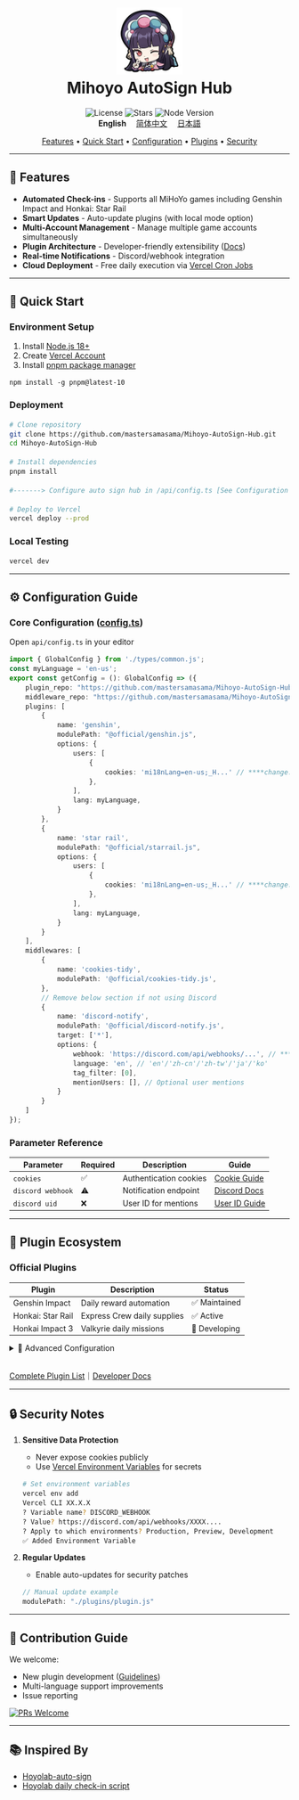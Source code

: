 <h1 align="center">
    <img width="120" height="120" src="doc/picture/yun-jin-512x512.png" alt="Yun Jin Icon"><br>
    Mihoyo AutoSign Hub
</h1>


<p align="center">
    <img src="https://img.shields.io/github/license/mastersamasama/Mihoyo-AutoSign-Hub?style=flat-square&color=20b2aa" alt="License">
    <img src="https://img.shields.io/github/stars/mastersamasama/Mihoyo-AutoSign-Hub?style=flat-square&color=ff69b4" alt="Stars">
    <img src="https://img.shields.io/badge/Node.js-18+-339933?style=flat-square&logo=node.js" alt="Node Version">
    <br>
    <b>English</b>　
    <a href="/readme_zh-cn.md">简体中文</a>　
    <a href="/readme_ja-jp.md">日本語</a>
</p>

<p align="center">
  <a href="#-features">Features</a> •
  <a href="#-quick-start">Quick Start</a> •
  <a href="#-configuration-guide">Configuration</a> •
  <a href="#-plugin-ecosystem">Plugins</a> •
  <a href="#-security-notes">Security</a>
</p>

---

## 🌟 Features

- **Automated Check-ins** - Supports all MiHoYo games including Genshin Impact and Honkai: Star Rail
- **Smart Updates** - Auto-update plugins (with local mode option)
- **Multi-Account Management** - Manage multiple game accounts simultaneously
- **Plugin Architecture** - Developer-friendly extensibility ([Docs](doc/pm_development_en-us.md))
- **Real-time Notifications** - Discord/webhook integration
- **Cloud Deployment** - Free daily execution via [Vercel Cron Jobs](https://vercel.com/docs/cron-jobs/quickstart)

---

## 🚀 Quick Start

### Environment Setup

1. Install [Node.js 18+](https://nodejs.org/)
2. Create [Vercel Account](https://vercel.com/signup)
3. Install [pnpm package manager](https://pnpm.io/installation)

```shell
npm install -g pnpm@latest-10
```



### Deployment

```bash
# Clone repository
git clone https://github.com/mastersamasama/Mihoyo-AutoSign-Hub.git
cd Mihoyo-AutoSign-Hub

# Install dependencies
pnpm install

#-------> Configure auto sign hub in /api/config.ts [See Configuration Guide]

# Deploy to Vercel
vercel deploy --prod
```

### Local Testing

```bash
vercel dev
```

---

<a id="-configuration-guide"></a>
## ⚙️ Configuration Guide

### Core Configuration ([config.ts](api/config.ts))

Open `api/config.ts` in your editor

```typescript
import { GlobalConfig } from './types/common.js';
const myLanguage = 'en-us';
export const getConfig = (): GlobalConfig => ({
    plugin_repo: "https://github.com/mastersamasama/Mihoyo-AutoSign-Hub/raw/main/api/plugins",
    middleware_repo: "https://github.com/mastersamasama/Mihoyo-AutoSign-Hub/raw/main/api/middlewares",
    plugins: [
        {
            name: 'genshin',
            modulePath: "@official/genshin.js",
            options: {
                users: [
                    {
                        cookies: 'mi18nLang=en-us;_H...' // ****change: your auth cookies
                    },
                ],
                lang: myLanguage,
            }
        },
        {
            name: 'star rail',
            modulePath: "@official/starrail.js",
            options: {
                users: [
                    {
                        cookies: 'mi18nLang=en-us;_H...' // ****change: your auth cookies
                    },
                ],
                lang: myLanguage,
            }
        }
    ],
    middlewares: [
        {
            name: 'cookies-tidy',
            modulePath: '@official/cookies-tidy.js',
        },
        // Remove below section if not using Discord
        {
            name: 'discord-notify',
            modulePath: '@official/discord-notify.js',
            target: ['*'],
            options: {
                webhook: 'https://discord.com/api/webhooks/...', // ****change: your webhook
                language: 'en', // 'en'/'zh-cn'/'zh-tw'/'ja'/'ko'
                tag_filter: [0],
                mentionUsers: [], // Optional user mentions
            }
        }
    ]
});
```

### Parameter Reference

| Parameter         | Required | Description            | Guide                                                        |
| ----------------- | -------- | ---------------------- | ------------------------------------------------------------ |
| `cookies`         | ✅        | Authentication cookies | [Cookie Guide](doc/how_to_get_cookies_en-us.md)              |
| `discord webhook` | ⚠️        | Notification endpoint  | [Discord Docs](https://support.discord.com/hc/en-us/articles/228383668-Intro-to-Webhooks) |
| `discord uid`     | ❌        | User ID for mentions   | [User ID Guide](https://support.discord.com/hc/en-us/articles/4407571667351) |

---

## 🔌 Plugin Ecosystem

### Official Plugins

| Plugin            | Description                 | Status       |
| ----------------- | --------------------------- | ------------ |
| Genshin Impact    | Daily reward automation     | ✅ Maintained |
| Honkai: Star Rail | Express Crew daily supplies | ✅ Active     |
| Honkai Impact 3   | Valkyrie daily missions     | 🚧 Developing |

<details> <summary>📘 Advanced Configuration</summary>

### Global Parameters

| Parameter         | Description                                     | Default     | Example                                                      |
| ----------------- | ----------------------------------------------- | ----------- | ------------------------------------------------------------ |
| `plugin_repo`     | Plugin repository template URL                  | -           | `https://github.com/.../plugins`                             |
| `middleware_repo` | Middleware repository template URL              | -           | `https://github.com/.../middlewares`                         |
| `pathResolvers`   | Advanced path resolution rules                  | `@official` | `{ '@custom/': (path) => 'https://custom.domain/' + path.slice(9) }` |
| `plugins`         | [Plugin configurations](#plugin-config)         | Required    | -                                                            |
| `middlewares`     | [Middleware configurations](#middleware-config) | Optional    | -                                                            |

### Plugin Configuration

| Parameter    | Type   | Description              | Example                        |
| ------------ | ------ | ------------------------ | ------------------------------ |
| `name`       | string | Unique identifier        | `'genshin'`                    |
| `modulePath` | string | Location specifier       | `'@official/genshin.js'`       |
| `options`    | object | Plugin-specific settings | `{ users: [], lang: 'en-us' }` |

⚠️ Security Note: Verify third-party plugin sources

### Middleware Configuration

| Parameter    | Type     | Description                       | Example                         |
| ------------ | -------- | --------------------------------- | ------------------------------- |
| `name`       | string   | Unique identifier                 | `'discord-notify'`              |
| `modulePath` | string   | Location specifier                | `'@official/discord-notify.js'` |
| `target`     | string[] | Target plugins (`['*']` = global) | `['genshin']`                   |
| `options`    | object   | Middleware-specific settings      | `{ webhook: '...' }`            |

</details><br>

[Complete Plugin List](doc/plugin_list.md)｜[Developer Docs](doc/pm_development_en-us.md)

---

## 🔒 Security Notes

1. **Sensitive Data Protection**
   - Never expose cookies publicly
   - Use [Vercel Environment Variables](https://vercel.com/docs/cli/env) for secrets

   ```bash
   # Set environment variables
   vercel env add
   Vercel CLI XX.X.X
   ? Variable name? DISCORD_WEBHOOK
   ? Value? https://discord.com/api/webhooks/XXXX....
   ? Apply to which environments? Production, Preview, Development
   ✅ Added Environment Variable
   ```

2. **Regular Updates**
   - Enable auto-updates for security patches

   ```typescript
   // Manual update example
   modulePath: "./plugins/plugin.js"
   ```

---

## 🙌 Contribution Guide

We welcome:

- New plugin development ([Guidelines](doc/pm_development_en-us.md))
- Multi-language support improvements
- Issue reporting

[![PRs Welcome](https://img.shields.io/badge/PRs-welcome-brightgreen.svg?style=flat-square)](CONTRIBUTING.md)

---

## 📚 Inspired By

- [Hoyolab-auto-sign](https://github.com/canaria3406/hoyolab-auto-sign)
- [Hoyolab daily check-in script](https://www.reddit.com/r/Genshin_Impact/comments/rohk7w/quick_tutorial_for_building_your_own_hoyolab/)
